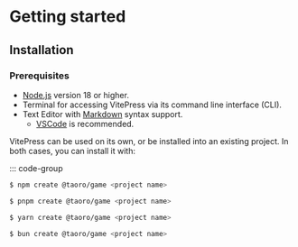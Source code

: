 # Getting started

## Installation

### Prerequisites

- [Node.js](https://nodejs.org/) version 18 or higher.
- Terminal for accessing VitePress via its command line interface (CLI).
- Text Editor with [Markdown](https://en.wikipedia.org/wiki/Markdown) syntax support.
  - [VSCode](https://code.visualstudio.com/) is recommended.

VitePress can be used on its own, or be installed into an existing project. In both cases, you can install it with:

::: code-group

```sh [npm]
$ npm create @taoro/game <project name>
```

```sh [pnpm]
$ pnpm create @taoro/game <project name>
```

```sh [yarn]
$ yarn create @taoro/game <project name>
```

```sh [bun]
$ bun create @taoro/game <project name>
```

